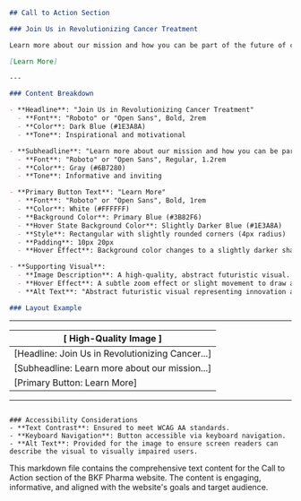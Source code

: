 ```markdown
## Call to Action Section

### Join Us in Revolutionizing Cancer Treatment

Learn more about our mission and how you can be part of the future of cancer therapy.

[Learn More]

---

### Content Breakdown

- **Headline**: "Join Us in Revolutionizing Cancer Treatment"
  - **Font**: "Roboto" or "Open Sans", Bold, 2rem
  - **Color**: Dark Blue (#1E3A8A)
  - **Tone**: Inspirational and motivational

- **Subheadline**: "Learn more about our mission and how you can be part of the future of cancer therapy."
  - **Font**: "Roboto" or "Open Sans", Regular, 1.2rem
  - **Color**: Gray (#6B7280)
  - **Tone**: Informative and inviting

- **Primary Button Text**: "Learn More"
  - **Font**: "Roboto" or "Open Sans", Bold, 1rem
  - **Color**: White (#FFFFFF)
  - **Background Color**: Primary Blue (#3B82F6)
  - **Hover State Background Color**: Slightly Darker Blue (#1E3A8A)
  - **Style**: Rectangular with slightly rounded corners (4px radius)
  - **Padding**: 10px 20px
  - **Hover Effect**: Background color changes to a slightly darker shade of blue with a smooth transition (0.3s)

- **Supporting Visual**: 
  - **Image Description**: A high-quality, abstract futuristic visual. The image should evoke a sense of innovation and cutting-edge technology, using cool tones like blue and silver. It should be visually engaging but not overly complex, with elements that suggest scientific progress and modernity.
  - **Hover Effect**: A subtle zoom effect or slight movement to draw attention without being distracting
  - **Alt Text**: "Abstract futuristic visual representing innovation and cutting-edge technology"

### Layout Example

```
----------------------------------------------------
|                [ High-Quality Image ]            |
|--------------------------------------------------|
|  [Headline: Join Us in Revolutionizing Cancer...]|
|  [Subheadline: Learn more about our mission...]  |
|  [Primary Button: Learn More]                    |
----------------------------------------------------
```

### Accessibility Considerations
- **Text Contrast**: Ensured to meet WCAG AA standards.
- **Keyboard Navigation**: Button accessible via keyboard navigation.
- **Alt Text**: Provided for the image to ensure screen readers can describe the visual to visually impaired users.
```

This markdown file contains the comprehensive text content for the Call to Action section of the BKF Pharma website. The content is engaging, informative, and aligned with the website's goals and target audience.